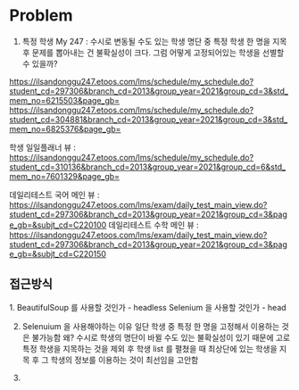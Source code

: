 

<h1> Problem </h1>

1. 특정 학생 My 247
: 수시로 변동될 수도 있는 학생 명단 중 특정 학생 한 명을 지목 후 
문제를 뽑아내는 건 불확실성이 크다.
그럼 어떻게 고정되어있는 학생을 선별할 수 있을까?

https://ilsandonggu247.etoos.com/lms/schedule/my_schedule.do?student_cd=297306&branch_cd=2013&group_year=2021&group_cd=3&std_mem_no=6215503&page_gb=
https://ilsandonggu247.etoos.com/lms/schedule/my_schedule.do?student_cd=304881&branch_cd=2013&group_year=2021&group_cd=3&std_mem_no=6825376&page_gb=



학생 일일플래너 뷰 : https://ilsandonggu247.etoos.com/lms/schedule/my_schedule.do?student_cd=310136&branch_cd=2013&group_year=2021&group_cd=6&std_mem_no=7601329&page_gb=

데일리테스트 국어 메인 뷰 : https://ilsandonggu247.etoos.com/lms/exam/daily_test_main_view.do?student_cd=297306&branch_cd=2013&group_year=2021&group_cd=3&page_gb=&subjt_cd=C220100
데일리테스트 수학 메인 뷰 : https://ilsandonggu247.etoos.com/lms/exam/daily_test_main_view.do?student_cd=297306&branch_cd=2013&group_year=2021&group_cd=3&page_gb=&subjt_cd=C220150

<h2> 접근방식  </h2>
1.  BeautifulSoup 를 사용할 것인가 - headless
    Selenium 을 사용할 것인가 - head

2. Selenuium 을 사용해야하는 이유
   일단 학생 중 특정 한 명을 고정해서 이용하는 것은 불가능함
   왜? 수시로 학생의 명단이 바뀔 수도 있는 불확실성이 있기 때문에
   고로 특정 학생을 지목하는 것을 제외 후 
   학생 list 를 펼쳤을 때 최상단에 있는 학생을 지목 후 그 학생의
   정보를 이용하는 것이 최선임을 고안함

3. 



